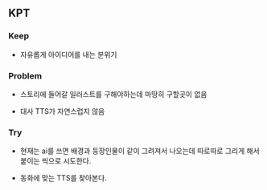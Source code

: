 ## KPT

### Keep

- 자유롭게 아이디어를 내는 분위기

### Problem

- 스토리에 들어갈 일러스트를 구해야하는데 마땅히 구할곳이 없음

- 대사 TTS가 자연스럽지 않음

### Try

- 현재는 ai를 쓰면 배경과 등장인물이 같이 그려져서 나오는데 따로따로 그리게 해서  붙이는 씩으로 시도한다.

- 동화에 맞는 TTS를 찾아본다.
